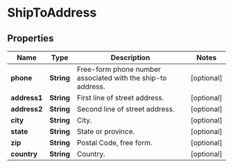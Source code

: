 
# ShipToAddress

## Properties
Name | Type | Description | Notes
------------ | ------------- | ------------- | -------------
**phone** | **String** | Free-form phone number associated with the ship-to address. |  [optional]
**address1** | **String** | First line of street address. |  [optional]
**address2** | **String** | Second line of street address. |  [optional]
**city** | **String** | City. |  [optional]
**state** | **String** | State or province. |  [optional]
**zip** | **String** | Postal Code, free form. |  [optional]
**country** | **String** | Country. |  [optional]



